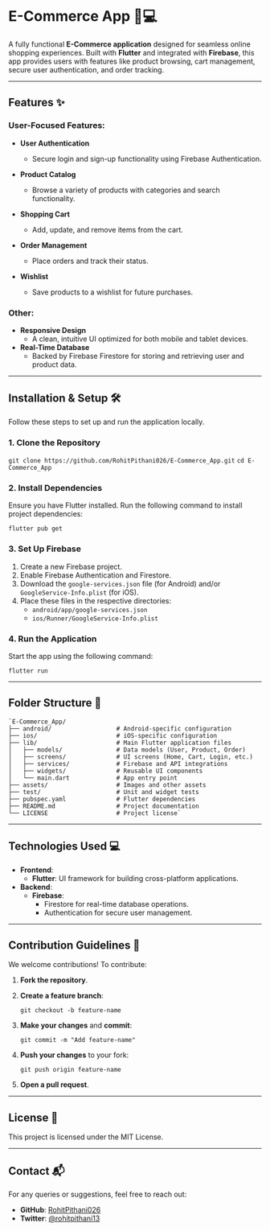 
# E-Commerce App 🛒💻

A fully functional **E-Commerce application** designed for seamless online shopping experiences. Built with **Flutter** and integrated with **Firebase**, this app provides users with features like product browsing, cart management, secure user authentication, and order tracking.

----------

## Features ✨

### User-Focused Features:

-   **User Authentication**
    
    -   Secure login and sign-up functionality using Firebase Authentication.
-   **Product Catalog**
    
    -   Browse a variety of products with categories and search functionality.
-   **Shopping Cart**
    
    -   Add, update, and remove items from the cart.
-   **Order Management**
    
    -   Place orders and track their status.
-   **Wishlist**
    
    -   Save products to a wishlist for future purchases.


### Other:

-   **Responsive Design**
    -   A clean, intuitive UI optimized for both mobile and tablet devices.
-   **Real-Time Database**
    -   Backed by Firebase Firestore for storing and retrieving user and product data.


----------

## Installation & Setup 🛠️

Follow these steps to set up and run the application locally.

### 1. Clone the Repository

`git clone https://github.com/RohitPithani026/E-Commerce_App.git`
 `cd E-Commerce_App` 

### 2. Install Dependencies

Ensure you have Flutter installed. Run the following command to install project dependencies:

`flutter pub get` 

### 3. Set Up Firebase

1.  Create a new Firebase project.
2.  Enable Firebase Authentication and Firestore.
3.  Download the `google-services.json` file (for Android) and/or `GoogleService-Info.plist` (for iOS).
4.  Place these files in the respective directories:
    -   `android/app/google-services.json`
    -   `ios/Runner/GoogleService-Info.plist`

### 4. Run the Application

Start the app using the following command:

`flutter run` 

----------

## Folder Structure 📂

```
`E-Commerce_App/
├── android/                  # Android-specific configuration
├── ios/                      # iOS-specific configuration
├── lib/                      # Main Flutter application files
│   ├── models/               # Data models (User, Product, Order)
│   ├── screens/              # UI screens (Home, Cart, Login, etc.)
│   ├── services/             # Firebase and API integrations
│   ├── widgets/              # Reusable UI components
│   └── main.dart             # App entry point
├── assets/                   # Images and other assets
├── test/                     # Unit and widget tests
├── pubspec.yaml              # Flutter dependencies
├── README.md                 # Project documentation
└── LICENSE                   # Project license` 
```
----------

## Technologies Used 💻

-   **Frontend**:
    -   **Flutter**: UI framework for building cross-platform applications.
-   **Backend**:
    -   **Firebase**:
        -   Firestore for real-time database operations.
        -   Authentication for secure user management.

----------

## Contribution Guidelines 🤝

We welcome contributions! To contribute:

1.  **Fork the repository**.
2.  **Create a feature branch**:
 
    `git checkout -b feature-name` 
    
3.  **Make your changes** and **commit**:

    `git commit -m "Add feature-name"` 
    
4.  **Push your changes** to your fork:
    
    `git push origin feature-name` 
    
5.  **Open a pull request**.

----------

## License 📜

This project is licensed under the MIT License.

----------

## Contact 📬

For any queries or suggestions, feel free to reach out:

-   **GitHub**: [RohitPithani026](https://github.com/RohitPithani026)
-   **Twitter**: [@rohitpithani13](https://x.com/rohitpithani13)
